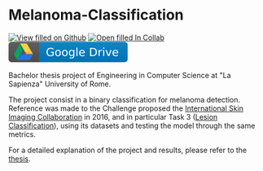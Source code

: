 # Melanoma-Classification

[![View filled on Github](https://img.shields.io/static/v1.svg?logo=github&label=Repo&message=View%20On%20Github&color=purple)](https://github.com/ValerioSpagnoli/Nevi-Classification/blob/main/Nevi_Classification.ipynb)
[![Open filled In Collab](https://colab.research.google.com/assets/colab-badge.svg)](https://colab.research.google.com/drive/1e4YtGOXGq-ZCI5Iun__t99Y4HTTMuQXa?authuser=1#scrollTo=uQbBFaezBVRa) [![Google Drive](https://raw.githubusercontent.com/ChristianFJung/simple-github-buttons/master/googleDrive.svg)](https://drive.google.com/drive/folders/1bImBBxri-gkreh2NBbZlQjz7ValCqieA?usp=sharing)

Bachelor thesis project of Engineering in Computer Science at "La Sapienza" University of Rome.

The project consist in a binary classification for melanoma detection. 
Reference was made to the Challenge proposed the [International Skin Imaging Collaboration](https://challenge.isic-archive.com) in 2016, and in particular Task 3 ([Lesion Classification](https://challenge.isic-archive.com/landing/2016/39/*)), using its datasets and testing the model through the same metrics.

For a detailed explanation of the project and results, please refer to the [thesis](thesis.pdf).
